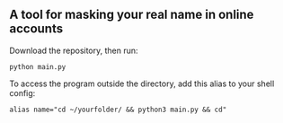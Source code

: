## A tool for masking your real name in online accounts

Download the repository, then run:
```
python main.py
```

To access the program outside the directory, add this alias to your shell config:
```
alias name="cd ~/yourfolder/ && python3 main.py && cd"
```
